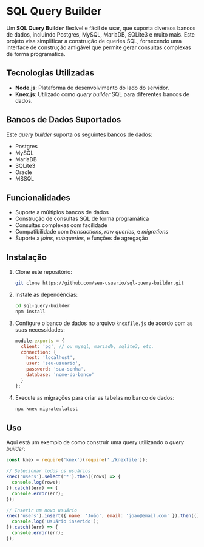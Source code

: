 # SQL Query Builder

Um **SQL Query Builder** flexível e fácil de usar, que suporta diversos bancos de dados, incluindo Postgres, MySQL, MariaDB, SQLite3 e muito mais. Este projeto visa simplificar a construção de queries SQL, fornecendo uma interface de construção amigável que permite gerar consultas complexas de forma programática.

## Tecnologias Utilizadas

- **Node.js**: Plataforma de desenvolvimento do lado do servidor.
- **Knex.js**: Utilizado como *query builder* SQL para diferentes bancos de dados.

## Bancos de Dados Suportados

Este *query builder* suporta os seguintes bancos de dados:
- Postgres
- MySQL
- MariaDB
- SQLite3
- Oracle
- MSSQL

## Funcionalidades

- Suporte a múltiplos bancos de dados
- Construção de consultas SQL de forma programática
- Consultas complexas com facilidade
- Compatibilidade com *transactions*, *raw queries*, e *migrations*
- Suporte a *joins*, *subqueries*, e funções de agregação

## Instalação

1. Clone este repositório:

    ```bash
    git clone https://github.com/seu-usuario/sql-query-builder.git
    ```

2. Instale as dependências:

    ```bash
    cd sql-query-builder
    npm install
    ```

3. Configure o banco de dados no arquivo `knexfile.js` de acordo com as suas necessidades:

    ```js
    module.exports = {
      client: 'pg', // ou mysql, mariadb, sqlite3, etc.
      connection: {
        host: 'localhost',
        user: 'seu-usuario',
        password: 'sua-senha',
        database: 'nome-do-banco'
      }
    };
    ```

4. Execute as migrações para criar as tabelas no banco de dados:

    ```bash
    npx knex migrate:latest
    ```

## Uso

Aqui está um exemplo de como construir uma query utilizando o *query builder*:

```js
const knex = require('knex')(require('./knexfile'));

// Selecionar todos os usuários
knex('users').select('*').then((rows) => {
  console.log(rows);
}).catch((err) => {
  console.error(err);
});

// Inserir um novo usuário
knex('users').insert({ name: 'João', email: 'joao@email.com' }).then(() => {
  console.log('Usuário inserido');
}).catch((err) => {
  console.error(err);
});
